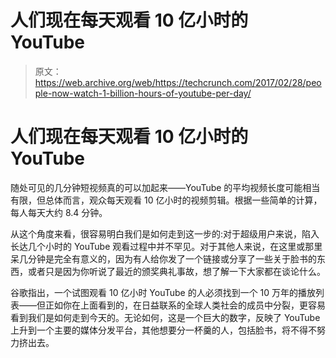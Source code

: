 # 人们现在每天观看 10 亿小时的 YouTube 

> 原文：<https://web.archive.org/web/https://techcrunch.com/2017/02/28/people-now-watch-1-billion-hours-of-youtube-per-day/>

# 人们现在每天观看 10 亿小时的 YouTube

随处可见的几分钟短视频真的可以加起来——YouTube 的平均视频长度可能相当有限，但总体而言，观众每天观看 10 亿小时的视频剪辑。根据一些简单的计算，每人每天大约 8.4 分钟。

从这个角度来看，很容易明白我们是如何走到这一步的:对于超级用户来说，陷入长达几个小时的 YouTube 观看过程中并不罕见。对于其他人来说，在这里或那里呆几分钟是完全有意义的，因为有人给你发了一个链接或分享了一些关于脸书的东西，或者只是因为你听说了最近的颁奖典礼事故，想了解一下大家都在谈论什么。

谷歌指出，一个试图观看 10 亿小时 YouTube 的人必须找到一个 10 万年的播放列表——但正如你在上面看到的，在日益联系的全球人类社会的成员中分裂，更容易看到我们是如何走到今天的。无论如何，这是一个巨大的数字，反映了 YouTube 上升到一个主要的媒体分发平台，其他想要分一杯羹的人，包括脸书，将不得不努力挤出去。